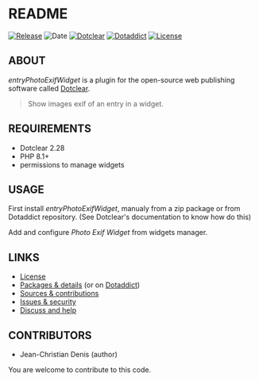 # README

[![Release](https://img.shields.io/github/v/release/jcdenis/entryPhotoExifWidget?color=lightblue)](https://github.com/JcDenis/entryPhotoExifWidget/releases)
![Date](https://img.shields.io/github/release-date/jcdenis/entryPhotoExifWidget?color=red)
[![Dotclear](https://img.shields.io/badge/dotclear-v2.33-137bbb.svg)](https://fr.dotclear.org/download)
[![Dotaddict](https://img.shields.io/badge/dotaddict-official-9ac123.svg)](https://plugins.dotaddict.org/dc2/details/entryPhotoExifWidget)
[![License](https://img.shields.io/github/license/jcdenis/entryPhotoExifWidget?color=white)](https://github.com/JcDenis/entryPhotoExifWidget/src/branch/master/LICENSE)

## ABOUT

_entryPhotoExifWidget_ is a plugin for the open-source web publishing software called [Dotclear](https://www.dotclear.org).

> Show images exif of an entry in a widget.

## REQUIREMENTS

* Dotclear 2.28
* PHP 8.1+
* permissions to manage widgets

## USAGE

First install _entryPhotoExifWidget_, manualy from a zip package or from 
Dotaddict repository. (See Dotclear's documentation to know how do this)

Add and configure _Photo Exif Widget_ from widgets manager.

## LINKS

* [License](https://github.com/JcDenis/entryPhotoExifWidget/src/branch/master/LICENSE)
* [Packages & details](https://github.com/JcDenis/entryPhotoExifWidget/releases) (or on [Dotaddict](https://plugins.dotaddict.org/dc2/details/entryPhotoExifWidget))
* [Sources & contributions](https://github.com/JcDenis/entryPhotoExifWidget)
* [Issues & security](https://github.com/JcDenis/entryPhotoExifWidget/issues)
* [Discuss and help](https://forum.dotclear.org/viewtopic.php?id=48992)

## CONTRIBUTORS

* Jean-Christian Denis (author)

You are welcome to contribute to this code.
